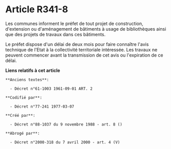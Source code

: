 # Article R341-8

Les communes informent le préfet de tout projet de construction, d'extension ou d'aménagement de bâtiments à usage de
bibliothèques ainsi que des projets de travaux dans ces bâtiments.

Le préfet dispose d'un délai de deux mois pour faire connaître l'avis technique de l'Etat à la collectivité territoriale
intéressée. Les travaux ne peuvent commencer avant la transmission de cet avis ou l'expiration de ce délai.

**Liens relatifs à cet article**

	**Anciens textes**:

	  - Décret n°61-1003 1961-09-01 ART. 2

	**Codifié par**:

	  - Décret n°77-241 1977-03-07

	**Créé par**:

	  - Décret n°88-1037 du 9 novembre 1988 - art. 8 ()

	**Abrogé par**:

	  - Décret n°2000-318 du 7 avril 2000 - art. 4 (V)
